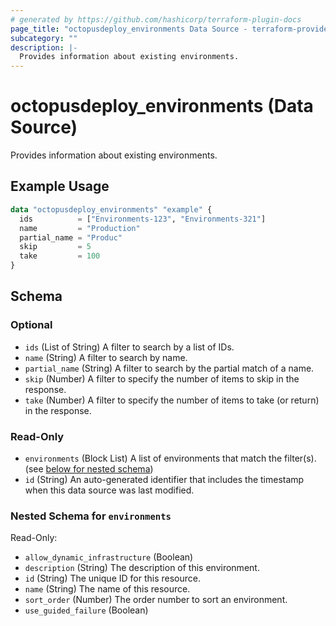```yaml
---
# generated by https://github.com/hashicorp/terraform-plugin-docs
page_title: "octopusdeploy_environments Data Source - terraform-provider-octopusdeploy"
subcategory: ""
description: |-
  Provides information about existing environments.
---
```


# octopusdeploy_environments (Data Source)

Provides information about existing environments.

## Example Usage

```terraform
data "octopusdeploy_environments" "example" {
  ids          = ["Environments-123", "Environments-321"]
  name         = "Production"
  partial_name = "Produc"
  skip         = 5
  take         = 100
}
```

<!-- schema generated by tfplugindocs -->
## Schema

### Optional

- `ids` (List of String) A filter to search by a list of IDs.
- `name` (String) A filter to search by name.
- `partial_name` (String) A filter to search by the partial match of a name.
- `skip` (Number) A filter to specify the number of items to skip in the response.
- `take` (Number) A filter to specify the number of items to take (or return) in the response.

### Read-Only

- `environments` (Block List) A list of environments that match the filter(s). (see [below for nested schema](#nestedblock--environments))
- `id` (String) An auto-generated identifier that includes the timestamp when this data source was last modified.

<a id="nestedblock--environments"></a>
### Nested Schema for `environments`

Read-Only:

- `allow_dynamic_infrastructure` (Boolean)
- `description` (String) The description of this environment.
- `id` (String) The unique ID for this resource.
- `name` (String) The name of this resource.
- `sort_order` (Number) The order number to sort an environment.
- `use_guided_failure` (Boolean)


